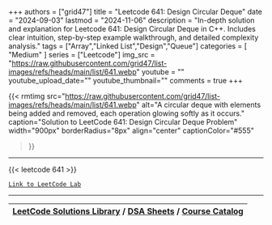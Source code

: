 
+++
authors = ["grid47"]
title = "Leetcode 641: Design Circular Deque"
date = "2024-09-03"
lastmod = "2024-11-06"
description = "In-depth solution and explanation for Leetcode 641: Design Circular Deque in C++. Includes clear intuition, step-by-step example walkthrough, and detailed complexity analysis."
tags = ["Array","Linked List","Design","Queue"]
categories = [
    "Medium"
]
series = ["Leetcode"]
img_src = "https://raw.githubusercontent.com/grid47/list-images/refs/heads/main/list/641.webp"
youtube = ""
youtube_upload_date=""
youtube_thumbnail=""
comments = true
+++


{{< rmtimg 
    src="https://raw.githubusercontent.com/grid47/list-images/refs/heads/main/list/641.webp" 
    alt="A circular deque with elements being added and removed, each operation glowing softly as it occurs."
    caption="Solution to LeetCode 641: Design Circular Deque Problem"
    width="900px"
    borderRadius="8px"
    align="center" 
    captionColor="#555"
>}}
---
{{< leetcode 641 >}}

[`Link to LeetCode Lab`](https://leetcode.com/problems/design-circular-deque/description/)

---

| [LeetCode Solutions Library](https://grid47.xyz/leetcode/) / [DSA Sheets](https://grid47.xyz/sheets/) / [Course Catalog](https://grid47.xyz/courses/) |
| --- |
